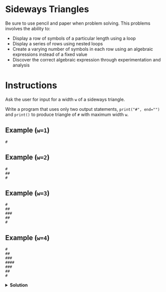 # Sideways Triangles

Be sure to use pencil and paper when problem solving. This problems involves the ability to:

- Display a row of symbols of a particular length using a loop
- Display a series of rows using nested loops
- Create a varying number of symbols in each row using an algebraic expressions instead of a fixed value
- Discover the correct algebraic expression through experimentation and analysis

# Instructions
Ask the user for input for a width `w` of a sideways triangle.

Write a program that uses only two output statements, `print("#", end="")` and `print()` to produce triangle of `#` with maximum width `w`.

## Example (`w=1`)

```
#
```

## Example (`w=2`)

```
#
##
#
```

## Example (`w=3`)
```
#
##
###
##
#
```

## Example (`w=4`)
```
#
##
###
####
###
##
#
```


<details>
<summary style="font-weight:bold">Solution</summary>
<br>

``` python
w = int(input())

h = 2 * w - 1
for i in range(1, h+1):
    for j in range(w - abs(w-i)):
        print("#", end="")
    print()
```

</details>